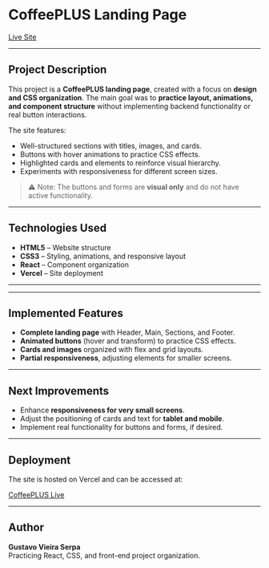 # CoffeePLUS Landing Page

[Live Site](https://coffeeplus-website.vercel.app/)

---

## Project Description

This project is a **CoffeePLUS landing page**, created with a focus on **design and CSS organization**. The main goal was to **practice layout, animations, and component structure** without implementing backend functionality or real button interactions.  

The site features:

- Well-structured sections with titles, images, and cards.  
- Buttons with hover animations to practice CSS effects.  
- Highlighted cards and elements to reinforce visual hierarchy.  
- Experiments with responsiveness for different screen sizes.

> ⚠️ Note: The buttons and forms are **visual only** and do not have active functionality.

---

## Technologies Used

- **HTML5** – Website structure  
- **CSS3** – Styling, animations, and responsive layout  
- **React** – Component organization  
- **Vercel** – Site deployment  

---


---

## Implemented Features

- **Complete landing page** with Header, Main, Sections, and Footer.  
- **Animated buttons** (hover and transform) to practice CSS effects.  
- **Cards and images** organized with flex and grid layouts.  
- **Partial responsiveness**, adjusting elements for smaller screens.

---

## Next Improvements

- Enhance **responsiveness for very small screens**.  
- Adjust the positioning of cards and text for **tablet and mobile**.  
- Implement real functionality for buttons and forms, if desired.  

---

## Deployment

The site is hosted on Vercel and can be accessed at:  

[CoffeePLUS Live](https://coffeeplus-website.vercel.app/)

---

## Author

**Gustavo Vieira Serpa**  
Practicing React, CSS, and front-end project organization.


